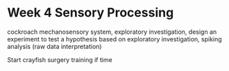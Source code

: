 # Week 4 Sensory Processing

cockroach mechanosensory system, exploratory investigation, design an experiment to test a hypothesis based on exploratory investigation, spiking analysis (raw data interpretation)

Start crayfish surgery training if time
